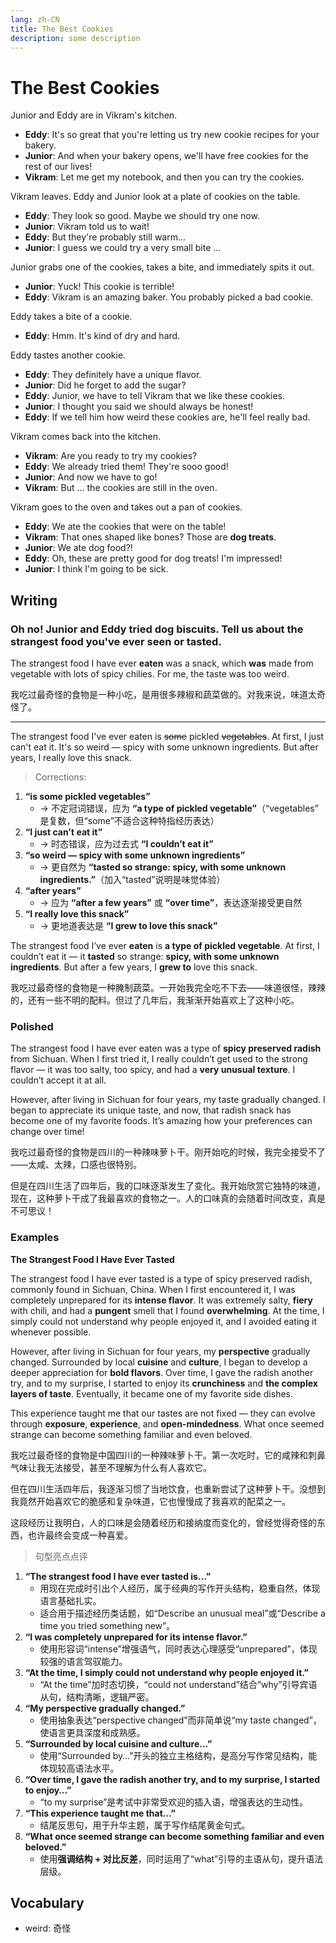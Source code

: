 ```yaml
---
lang: zh-CN
title: The Best Cookies
description: some description
---
```


# The Best Cookies

Junior and Eddy are in Vikram's kitchen.

- **Eddy**: It's so great that you're letting us try new cookie recipes for your bakery.
- **Junior**: And when your bakery opens, we'll have free cookies for the rest of our lives!
- **Vikram**: Let me get my notebook, and then you can try the cookies.

Vikram leaves. Eddy and Junior look at a plate of cookies on the table.

- **Eddy**: They look so good. Maybe we should try one now.
- **Junior**: Vikram told us to wait!
- **Eddy**: But they're probably still warm...
- **Junior**: I guess we could try a very small bite ...

Junior grabs one of the cookies, takes a bite, and immediately spits it out.

- **Junior**: Yuck! This cookie is terrible!
- **Eddy**: Vikram is an amazing baker. You probably picked a bad cookie.

Eddy takes a bite of a cookie.

- **Eddy**: Hmm. It's kind of dry and hard.

Eddy tastes another cookie.

- **Eddy**: They definitely have a unique flavor.
- **Junior**: Did he forget to add the sugar?
- **Eddy**: Junior, we have to tell Vikram that we like these cookies.
- **Junior**: I thought you said we should always be honest!
- **Eddy**: If we tell him how weird these cookies are, he'll feel really bad.

Vikram comes back into the kitchen.

- **Vikram**: Are you ready to try my cookies?
- **Eddy**: We already tried them! They're sooo good!
- **Junior**: And now we have to go!
- **Vikram**: But ... the cookies are still in the oven.

Vikram goes to the oven and takes out a pan of cookies.

- **Eddy**: We ate the cookies that were on the table!
- **Vikram**: That ones shaped like bones? Those are **dog treats**.
- **Junior**: We ate dog food?!
- **Eddy**: Oh, these are pretty good for dog treats! I'm impressed!
- **Junior**: I think I'm going to be sick.

## Writing

### Oh no! Junior and Eddy tried dog biscuits. Tell us about the strangest food you've ever seen or tasted.

The strangest food I have ever **eaten** was a snack, which **was** made from vegetable with lots of spicy chilies. For me, the taste was too weird.

我吃过最奇怪的食物是一种小吃，是用很多辣椒和蔬菜做的。对我来说，味道太奇怪了。

---

The strangest food I've ever eaten is ~~some~~ pickled ~~vegetables~~. At first, I just can't eat it. It's so weird — spicy with some unknown ingredients. But after years, I really love this snack.

> Corrections:

1. **“is some pickled vegetables”**
   - → 不定冠词错误，应为 **“a type of pickled vegetable”**（“vegetables” 是复数，但“some”不适合这种特指经历表达）
2. **“I just can't eat it”**
   - → 时态错误，应为过去式 **“I couldn’t eat it”**
3. **“so weird — spicy with some unknown ingredients”**
   - → 更自然为 **“tasted so strange: spicy, with some unknown ingredients.”**（加入“tasted”说明是味觉体验）
4. **“after years”**
   - → 应为 **“after a few years”** 或 **“over time”**，表达逐渐接受更自然
5. **“I really love this snack”**
   - → 更地道表达是 **“I grew to love this snack”**

The strangest food I’ve ever **eaten** is **a type of pickled vegetable**. At first, I couldn’t eat it — it **tasted** so strange: **spicy, with some unknown ingredients**. But after a few years, I **grew to** love this snack.

我吃过最奇怪的食物是一种腌制蔬菜。一开始我完全吃不下去——味道很怪，辣辣的，还有一些不明的配料。但过了几年后，我渐渐开始喜欢上了这种小吃。

### Polished

The strangest food I have ever eaten was a type of **spicy preserved radish** from Sichuan. When I first tried it, I really couldn’t get used to the strong flavor — it was too salty, too spicy, and had a **very unusual texture**. I couldn’t accept it at all.

However, after living in Sichuan for four years, my taste gradually changed. I began to appreciate its unique taste, and now, that radish snack has become one of my favorite foods. It’s amazing how your preferences can change over time!

我吃过最奇怪的食物是四川的一种辣味萝卜干。刚开始吃的时候，我完全接受不了——太咸、太辣，口感也很特别。

但是在四川生活了四年后，我的口味逐渐发生了变化。我开始欣赏它独特的味道，现在，这种萝卜干成了我最喜欢的食物之一。人的口味真的会随着时间改变，真是不可思议！

### Examples

**The Strangest Food I Have Ever Tasted**

The strangest food I have ever tasted is a type of spicy preserved radish, commonly found in Sichuan, China. When I first encountered it, I was completely unprepared for its **intense flavor**. It was extremely salty, **fiery** with chili, and had a **pungent** smell that I found **overwhelming**. At the time, I simply could not understand why people enjoyed it, and I avoided eating it whenever possible.

However, after living in Sichuan for four years, my **perspective** gradually changed. Surrounded by local **cuisine** and **culture**, I began to develop a deeper appreciation for **bold flavors**. Over time, I gave the radish another try, and to my surprise, I started to enjoy its **crunchiness** and **the complex layers of taste**. Eventually, it became one of my favorite side dishes.

This experience taught me that our tastes are not fixed — they can evolve through **exposure**, **experience**, and **open-mindedness**. What once seemed strange can become something familiar and even beloved.

我吃过最奇怪的食物是中国四川的一种辣味萝卜干。第一次吃时，它的咸辣和刺鼻气味让我无法接受，甚至不理解为什么有人喜欢它。

但在四川生活四年后，我逐渐习惯了当地饮食，也重新尝试了这种萝卜干。没想到我竟然开始喜欢它的脆感和复杂味道，它也慢慢成了我喜欢的配菜之一。

这段经历让我明白，人的口味是会随着经历和接纳度而变化的，曾经觉得奇怪的东西，也许最终会变成一种喜爱。

> 句型亮点点评

1. **“The strangest food I have ever tasted is…”**
   - 用现在完成时引出个人经历，属于经典的写作开头结构，稳重自然，体现语言基础扎实。
   - 适合用于描述经历类话题，如“Describe an unusual meal”或“Describe a time you tried something new”。
2. **“I was completely unprepared for its intense flavor.”**
   - 使用形容词“intense”增强语气，同时表达心理感受“unprepared”，体现较强的语言驾驭能力。
3. **“At the time, I simply could not understand why people enjoyed it.”**
   - “At the time”加时态切换，“could not understand”结合“why”引导宾语从句，结构清晰，逻辑严密。
4. **“My perspective gradually changed.”**
   - 使用抽象表达“perspective changed”而非简单说“my taste changed”，使语言更具深度和成熟感。
5. **“Surrounded by local cuisine and culture…”**
   - 使用“Surrounded by…”开头的独立主格结构，是高分写作常见结构，能体现较高语法水平。
6. **“Over time, I gave the radish another try, and to my surprise, I started to enjoy…”**
   - “to my surprise”是考试中非常受欢迎的插入语，增强表达的生动性。
7. **“This experience taught me that…”**
   - 结尾反思句，用于升华主题，属于写作结尾黄金句式。
8. **“What once seemed strange can become something familiar and even beloved.”**
   - 使用**强调结构 + 对比反差**，同时运用了“what”引导的主语从句，提升语法层级。

## Vocabulary

- weird: 奇怪
